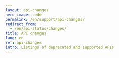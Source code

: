```yaml
---
layout: api-changes
hero-image: code
permalink: /en/support/api-changes/
redirect_from:
  - /en/api-status/changes/
title: API changes
lang: en
ref: api-changes
intro: Listings of deprecated and supported APIs
---
```

